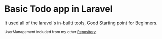 <h1>Basic Todo app in Laravel</h1>
<p>It used all of the laravel's in-builtt tools, Good Starting point for Beginners.</p>
<small>UserManagement included from my other <a href="https://github.com/BugsBunny421?tab=repositories">Repository</a>.</small>
